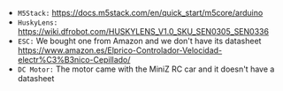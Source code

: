 * `M5Stack:` https://docs.m5stack.com/en/quick_start/m5core/arduino
* `HuskyLens:` https://wiki.dfrobot.com/HUSKYLENS_V1.0_SKU_SEN0305_SEN0336
* `ESC:` We bought one from Amazon and we don't have its datasheet https://www.amazon.es/Elprico-Controlador-Velocidad-electr%C3%B3nico-Cepillado/
* `DC Motor:` The motor came with the MiniZ RC car and it doesn't have a datasheet
